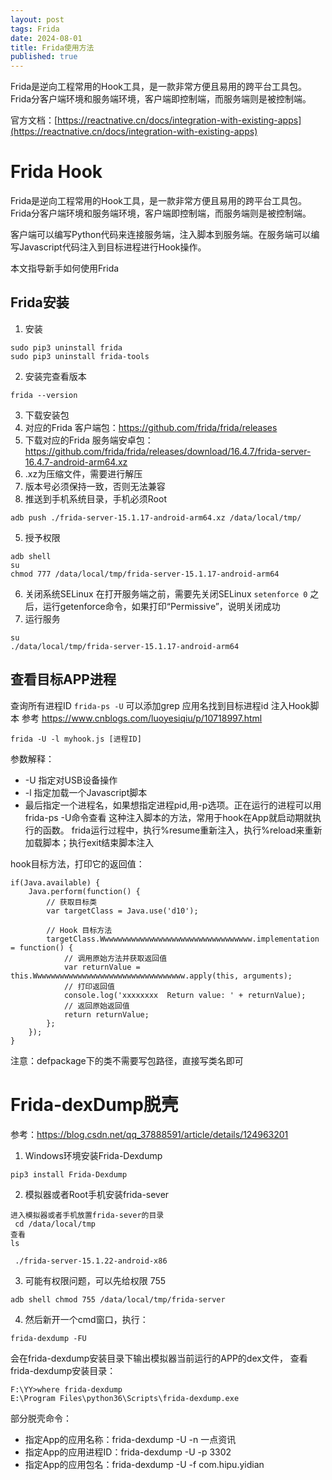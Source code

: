 ```yaml
---
layout: post
tags: Frida
date: 2024-08-01
title: Frida使用方法
published: true
---
```


Frida是逆向工程常用的Hook工具，是一款非常方便且易用的跨平台工具包。Frida分客户端环境和服务端环境，客户端即控制端，而服务端则是被控制端。

官方文档：[https://reactnative.cn/docs/integration-with-existing-apps](https://reactnative.cn/docs/integration-with-existing-apps)

<!--more-->

# Frida Hook
Frida是逆向工程常用的Hook工具，是一款非常方便且易用的跨平台工具包。Frida分客户端环境和服务端环境，客户端即控制端，而服务端则是被控制端。

客户端可以编写Python代码来连接服务端，注入脚本到服务端。在服务端可以编写Javascript代码注入到目标进程进行Hook操作。

本文指导新手如何使用Frida

## Frida安装
1. 安装
```
sudo pip3 uninstall frida
sudo pip3 uninstall frida-tools
```
2. 安装完查看版本
```
frida --version
```
3. 下载安装包
  1. 对应的Frida 客户端包：https://github.com/frida/frida/releases
  2. 下载对应的Frida 服务端安卓包：https://github.com/frida/frida/releases/download/16.4.7/frida-server-16.4.7-android-arm64.xz
  3. .xz为压缩文件，需要进行解压
  4. 版本号必须保持一致，否则无法兼容
4. 推送到手机系统目录，手机必须Root
```
adb push ./frida-server-15.1.17-android-arm64.xz /data/local/tmp/
```
5. 授予权限
```
adb shell
su
chmod 777 /data/local/tmp/frida-server-15.1.17-android-arm64
```
6. 关闭系统SELinux
在打开服务端之前，需要先关闭SELinux
`setenforce 0`
之后，运行getenforce命令，如果打印“Permissive”，说明关闭成功
7. 运行服务
```
su
./data/local/tmp/frida-server-15.1.17-android-arm64
```

## 查看目标APP进程

查询所有进程ID
`frida-ps -U`
可以添加grep 应用名找到目标进程id
注入Hook脚本
参考 https://www.cnblogs.com/luoyesiqiu/p/10718997.html
```
frida -U -l myhook.js [进程ID]
```
参数解释：
- -U 指定对USB设备操作
- -l 指定加载一个Javascript脚本
- 最后指定一个进程名，如果想指定进程pid,用-p选项。正在运行的进程可以用frida-ps -U命令查看
这种注入脚本的方法，常用于hook在App就启动期就执行的函数。
frida运行过程中，执行%resume重新注入，执行%reload来重新加载脚本；执行exit结束脚本注入

hook目标方法，打印它的返回值：
```
if(Java.available) {
    Java.perform(function() {
        // 获取目标类
        var targetClass = Java.use('d10');
    
        // Hook 目标方法
        targetClass.Wwwwwwwwwwwwwwwwwwwwwwwwwwwwwwwwww.implementation = function() {
            // 调用原始方法并获取返回值
            var returnValue = this.Wwwwwwwwwwwwwwwwwwwwwwwwwwwwwwwwww.apply(this, arguments);
            // 打印返回值
            console.log('xxxxxxxx  Return value: ' + returnValue);
            // 返回原始返回值
            return returnValue;
        };
    });
}
```
注意：defpackage下的类不需要写包路径，直接写类名即可

# Frida-dexDump脱壳

参考：https://blog.csdn.net/qq_37888591/article/details/124963201
1. Windows环境安装Frida-Dexdump
```
pip3 install Frida-Dexdump
```
2. 模拟器或者Root手机安装frida-sever
```
进入模拟器或者手机放置frida-sever的目录
 cd /data/local/tmp
查看
ls
 
 ./frida-server-15.1.22-android-x86
```
3. 可能有权限问题，可以先给权限 755
```
adb shell chmod 755 /data/local/tmp/frida-server
```
4. 然后新开一个cmd窗口，执行：
```
frida-dexdump -FU
```
会在frida-dexdump安装目录下输出模拟器当前运行的APP的dex文件，
查看frida-dexdump安装目录：
```
F:\YY>where frida-dexdump
E:\Program Files\python36\Scripts\frida-dexdump.exe
```
部分脱壳命令：
- 指定App的应用名称：frida-dexdump -U -n 一点资讯
- 指定App的应用进程ID：frida-dexdump -U -p 3302
- 指定App的应用包名：frida-dexdump -U -f com.hipu.yidian